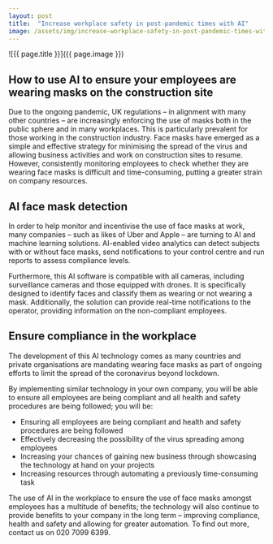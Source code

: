 ```yaml
---
layout: post
title:  "Increase workplace safety in post-pandemic times with AI"
image: /assets/img/increase-workplace-safety-in-post-pandemic-times-with-ai.jpg
---
```


![{{ page.title }}]({{ page.image }})

## How to use AI to ensure your employees are wearing masks on the construction site
Due to the ongoing pandemic, UK regulations – in alignment with many other countries – are increasingly enforcing the use of masks both in the public sphere and in many workplaces. This is particularly prevalent for those working in the construction industry. Face masks have emerged as a simple and effective strategy for minimising the spread of the virus and allowing business activities and work on construction sites to resume. However, consistently monitoring employees to check whether they are wearing face masks is difficult and time-consuming, putting a greater strain on company resources.

## AI face mask detection
In order to help monitor and incentivise the use of face masks at work, many companies – such as likes of Uber and Apple – are turning to AI and machine learning solutions. AI-enabled video analytics can detect subjects with or without face masks, send notifications to your control centre and run reports to assess compliance levels.

Furthermore, this AI software is compatible with all cameras, including surveillance cameras and those equipped with drones. It is specifically designed to identify faces and classify them as wearing or not wearing a mask. Additionally, the solution can provide real-time notifications to the operator, providing information on the non-compliant employees.

## Ensure compliance in the workplace
The development of this AI technology comes as many countries and private organisations are mandating wearing face masks as part of ongoing efforts to limit the spread of the coronavirus beyond lockdown.

By implementing similar technology in your own company, you will be able to ensure all employees are being compliant and all health and safety procedures are being followed; you will be:

- Ensuring all employees are being compliant and health and safety procedures are being followed
- Effectively decreasing the possibility of the virus spreading among employees
- Increasing your chances of gaining new business through showcasing the technology at hand on your projects
- Increasing resources through automating a previously time-consuming task

The use of AI in the workplace to ensure the use of face masks amongst employees has a multitude of benefits; the technology will also continue to provide benefits to your company in the long term – improving compliance, health and safety and allowing for greater automation. To find out more, contact us on 020 7099 6399.

